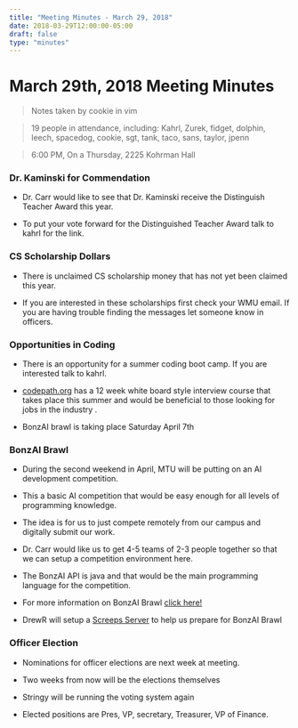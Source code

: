 ```yaml
---
title: "Meeting Minutes - March 29, 2018"
date: 2018-03-29T12:00:00-05:00
draft: false
type: "minutes"
---
```


# March 29th, 2018 Meeting Minutes
> Notes taken by cookie in vim

> 19 people in attendance, including: Kahrl, Zurek, fidget, dolphin, leech, spacedog, cookie, sgt, tank, taco, sans, taylor, jpenn

> 6:00 PM, On a Thursday, 2225 Kohrman Hall

### Dr. Kaminski for Commendation

- Dr. Carr would like to see that Dr. Kaminski receive the Distinguish Teacher Award this year.

- To put your vote forward for the Distinguished Teacher Award talk to kahrl for the link.

### CS Scholarship Dollars

- There is unclaimed CS scholarship money that has not yet been claimed this year.

- If you are interested in these scholarships first check your WMU email. If you are having trouble finding the messages let someone know in officers.  

### Opportunities in Coding 

- There is an opportunity for a summer coding boot camp. If you are interested talk to kahrl.

- [codepath.org](codepath.org) has a 12 week white board style interview course that takes place this summer and would be beneficial to those looking for jobs in the industry .

- BonzAI brawl is taking place Saturday April 7th

### BonzAI Brawl

- During the second weekend in April, MTU will be putting on an AI development competition.

- This a basic AI competition that would be easy enough for all levels of programming knowledge.

- The idea is for us to just compete remotely from our campus and digitally submit our work.

- Dr. Carr would like us to get 4-5 teams of 2-3 people together so that we can setup a competition environment here.

- The BonzAI API is java and that would be the main programming language for the competition.

- For more information on BonzAI Brawl [click here!](http://bonzai.cs.mtu.edu/)

- DrewR will setup a [Screeps Server](https://github.com/screeps/screeps) to help us prepare for BonzAI Brawl

### Officer Election

- Nominations for officer elections are next week at meeting.

- Two weeks from now will be the elections themselves

- Stringy will be running the  voting system again

- Elected positions are Pres, VP, secretary, Treasurer, VP of Finance.





